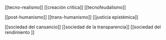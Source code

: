 [[tecno-realismo]]
[[creación crítica]]
[[tecnofeudalismo]]

[[post-humanismo]]
[[trans-humanismo]]
[[justicia epistémica]]

[[sociedad del cansancio]]
[[sociedad de la transparencia]]
[[sociedad del rendimiento ]]
